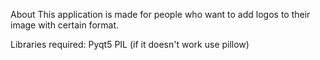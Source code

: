 About
  This application is made for people who want to add logos to their image with certain format.
  
Libraries required:
  Pyqt5
  PIL (if it doesn't work use pillow)
